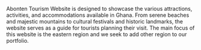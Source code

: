 Abonten Tourism Website is designed to showcase the various attractions, activities, and accommodations available in Ghana. From serene beaches and majestic mountains to cultural festivals and historic landmarks, the website serves as a guide for tourists planning their visit. The main focus of this website is the eastern region and we seek to add other region to our portfolio.
